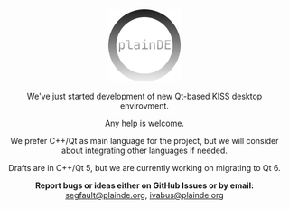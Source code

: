 <div align=center>

  
  <img src="https://raw.githubusercontent.com/plainDE/.github/main/profile/logo.png" width="128" height="128">

  <p>We've just started development of new Qt-based KISS desktop envirovment.</p>
 
  <p>Any help is welcome.</p>
  
  <p>We prefer C++/Qt as main language for the project, but we will consider about integrating other languages if needed.</p>
  
  <p>Drafts are in C++/Qt 5, but we are currently working on migrating to Qt 6.</p>

  <b>Report bugs or ideas either on GitHub Issues or by email:</b><br>
  <a href="mailto:segfault@plainde.org">segfault@plainde.org</a>, <a href="mailto:ivabus@plainde.org">ivabus@plainde.org</a>

  <!--- <b>Report bugs or ideas either on GitHub Issues or at   or at  </b> --->


</div>
